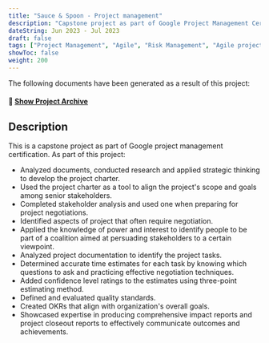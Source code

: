 ```yaml
---
title: "Sauce & Spoon - Project management"
description: "Capstone project as part of Google Project Management Certification"
dateString: Jun 2023 - Jul 2023
draft: false
tags: ["Project Management", "Agile", "Risk Management", "Agile project management"]
showToc: false
weight: 200
--- 
```


The following documents have been generated as a result of this project:
#### 🔗 [Show Project Archive](https://drive.google.com/drive/folders/1j9HBI-4zA8ZisbmFEP8IiAZhshEh_Gqe?usp=sharing)

## Description
This is a capstone project as part of Google project management certification. As part of this project:
- Analyzed documents, conducted research and applied strategic thinking to develop the project charter.
- Used the project charter as a tool to align the project's scope and goals among senior stakeholders.
- Completed stakeholder analysis and used one when preparing for project negotiations.
- Identified aspects of project that often require negotiation.
- Applied the knowledge of power and interest to identify people to be part of a coalition aimed at persuading stakeholders to a certain viewpoint. 
- Analyzed project documentation to identify the project tasks.
- Determined accurate time estimates for each task by knowing which questions to ask and practicing effective negotiation techniques.
- Added confidence level ratings to the estimates using three-point estimating method.
- Defined and evaluated quality standards.
- Created OKRs that align with organization's overall goals.
- Showcased expertise in producing comprehensive impact reports and project closeout reports to effectively communicate outcomes and achievements.
